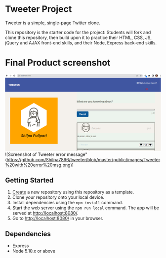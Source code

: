 # Tweeter Project

Tweeter is a simple, single-page Twitter clone.

This repository is the starter code for the project: Students will fork and clone this repository, then build upon it to practice their HTML, CSS, JS, jQuery and AJAX front-end skills, and their Node, Express back-end skills.

# Final Product screenshot

!["Screenshot of Tweeter home page"](https://github.com/Shilpa7866/tweeter/blob/master/public/images/Tweeter%20home%20page.png)
![Screenshot of Tweeter error message"(https://github.com/Shilpa7866/tweeter/blob/master/public/images/Tweeter%20with%20error%20msg.png)]

## Getting Started

1. [Create](https://docs.github.com/en/repositories/creating-and-managing-repositories/creating-a-repository-from-a-template) a new repository using this repository as a template.
2. Clone your repository onto your local device.
3. Install dependencies using the `npm install` command.
3. Start the web server using the `npm run local` command. The app will be served at <http://localhost:8080/>.
4. Go to <http://localhost:8080/> in your browser.

## Dependencies

- Express
- Node 5.10.x or above
